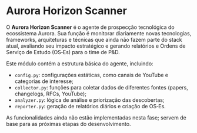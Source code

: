 # Aurora Horizon Scanner

O **Aurora Horizon Scanner** é o agente de prospecção tecnológica do ecossistema Aurora.
Sua função é monitorar diariamente novas tecnologias, frameworks, arquiteturas e técnicas
que ainda não fazem parte do stack atual, avaliando seu impacto estratégico e gerando
relatórios e Ordens de Serviço de Estudo (OS‑Es) para o time de P&D.

Este módulo contém a estrutura básica do agente, incluindo:

- `config.py`: configurações estáticas, como canais de YouTube e categorias de interesse;
- `collector.py`: funções para coletar dados de diferentes fontes (papers, changelogs, RFCs, YouTube);
- `analyzer.py`: lógica de análise e priorização das descobertas;
- `reporter.py`: geração de relatórios diários e criação de OS‑Es.

As funcionalidades ainda não estão implementadas nesta fase; servem de
base para as próximas etapas do desenvolvimento.
